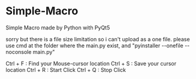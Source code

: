 # Simple-Macro
Simple Macro made by Python with PyQt5

sorry but there is a file size limitation so i can't upload as a one file.
please use cmd at the folder where the main.py exist, and
"pyinstaller --onefile --noconsole main.py"


Ctrl + F : Find your Mouse-cursor location
Ctrl + S : Save your cursor location
Ctrl + R : Start Click
Ctrl + Q : Stop Click
